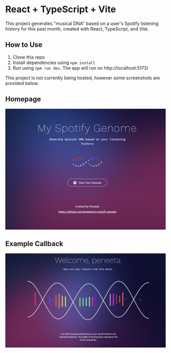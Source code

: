 # React + TypeScript + Vite

This project generates "musical DNA" based on a user's Spotify listening history for this past month, created with React, TypeScript, and Vite.

## How to Use

1. Clone this repo
2. Install dependencies using `npm install`
3. Run using `npm run dev`. The app will run on http://localhost:5173/

This project is not currently being hosted, however some screenshots are provided below.

## Homepage

![alt text](images/homepage.jpg)

## Example Callback

![alt text](images/callback_screen.jpg)
